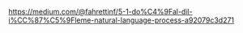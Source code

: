 
https://medium.com/@fahrettinf/5-1-do%C4%9Fal-dil-i%CC%87%C5%9Fleme-natural-language-process-a92079c3d271
